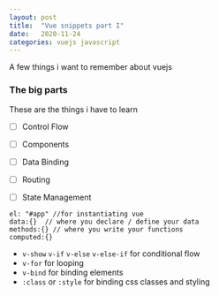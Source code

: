 ```yaml
---
layout: post
title:  "Vue snippets part I"
date:   2020-11-24
categories: vuejs javascript
---
```


A few things i want to remember about vuejs


### The big parts

These are the things i have to learn


 - [ ]  Control Flow
 - [ ]  Components
 - [ ]  Data Binding
 - [ ]  Routing
 - [ ]  State Management


```
el: "#app" //for instantiating vue
data:{}  // where you declare / define your data
methods:{} // where you write your functions
computed:{}

```



 - `v-show` `v-if` `v-else` `v-else-if`  for conditional flow
 - `v-for` for looping
 - `v-bind` for binding elements 
 - `:class` or `:style` for binding css classes and styling